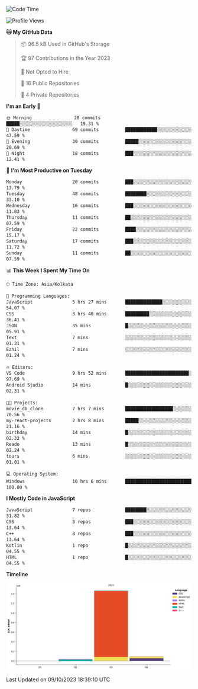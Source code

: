 <!--START_SECTION:waka-->
![Code Time](http://img.shields.io/badge/Code%20Time-187%20hrs%2010%20mins-blue)

![Profile Views](http://img.shields.io/badge/Profile%20Views-0-blue)

**🐱 My GitHub Data** 

> 📦 96.5 kB Used in GitHub's Storage 
 > 
> 🏆 97 Contributions in the Year 2023
 > 
> 🚫 Not Opted to Hire
 > 
> 📜 16 Public Repositories 
 > 
> 🔑 4 Private Repositories 
 > 
**I'm an Early 🐤** 

```text
🌞 Morning                28 commits          █████░░░░░░░░░░░░░░░░░░░░   19.31 % 
🌆 Daytime                69 commits          ████████████░░░░░░░░░░░░░   47.59 % 
🌃 Evening                30 commits          █████░░░░░░░░░░░░░░░░░░░░   20.69 % 
🌙 Night                  18 commits          ███░░░░░░░░░░░░░░░░░░░░░░   12.41 % 
```
📅 **I'm Most Productive on Tuesday** 

```text
Monday                   20 commits          ███░░░░░░░░░░░░░░░░░░░░░░   13.79 % 
Tuesday                  48 commits          ████████░░░░░░░░░░░░░░░░░   33.10 % 
Wednesday                16 commits          ███░░░░░░░░░░░░░░░░░░░░░░   11.03 % 
Thursday                 11 commits          ██░░░░░░░░░░░░░░░░░░░░░░░   07.59 % 
Friday                   22 commits          ████░░░░░░░░░░░░░░░░░░░░░   15.17 % 
Saturday                 17 commits          ███░░░░░░░░░░░░░░░░░░░░░░   11.72 % 
Sunday                   11 commits          ██░░░░░░░░░░░░░░░░░░░░░░░   07.59 % 
```


📊 **This Week I Spent My Time On** 

```text
🕑︎ Time Zone: Asia/Kolkata

💬 Programming Languages: 
JavaScript               5 hrs 27 mins       ██████████████░░░░░░░░░░░   54.07 % 
CSS                      3 hrs 40 mins       █████████░░░░░░░░░░░░░░░░   36.41 % 
JSON                     35 mins             █░░░░░░░░░░░░░░░░░░░░░░░░   05.91 % 
Text                     7 mins              ░░░░░░░░░░░░░░░░░░░░░░░░░   01.31 % 
Ezhil                    7 mins              ░░░░░░░░░░░░░░░░░░░░░░░░░   01.24 % 

🔥 Editors: 
VS Code                  9 hrs 52 mins       ████████████████████████░   97.69 % 
Android Studio           14 mins             █░░░░░░░░░░░░░░░░░░░░░░░░   02.31 % 

🐱‍💻 Projects: 
movie_db_clone           7 hrs 7 mins        ██████████████████░░░░░░░   70.56 % 
my-react-projects        2 hrs 8 mins        █████░░░░░░░░░░░░░░░░░░░░   21.16 % 
birthday                 14 mins             █░░░░░░░░░░░░░░░░░░░░░░░░   02.32 % 
Reado                    13 mins             █░░░░░░░░░░░░░░░░░░░░░░░░   02.24 % 
tours                    6 mins              ░░░░░░░░░░░░░░░░░░░░░░░░░   01.01 % 

💻 Operating System: 
Windows                  10 hrs 6 mins       █████████████████████████   100.00 % 
```

**I Mostly Code in JavaScript** 

```text
JavaScript               7 repos             ████████░░░░░░░░░░░░░░░░░   31.82 % 
CSS                      3 repos             ███░░░░░░░░░░░░░░░░░░░░░░   13.64 % 
C++                      3 repos             ███░░░░░░░░░░░░░░░░░░░░░░   13.64 % 
Kotlin                   1 repo              █░░░░░░░░░░░░░░░░░░░░░░░░   04.55 % 
HTML                     1 repo              █░░░░░░░░░░░░░░░░░░░░░░░░   04.55 % 
```



**Timeline**

![Lines of Code chart](https://raw.githubusercontent.com/sairam030/sairam030/main/assets/bar_graph.png)


 Last Updated on 09/10/2023 18:39:10 UTC
<!--END_SECTION:waka-->
